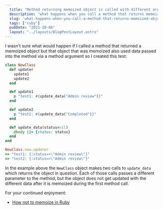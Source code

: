 ```yaml
---
  title: "Method returning memoized object is called with different arguments"
  description: "what happens when you call a method that returns memoized object with new parameters"
  slug: 'what-happens-when-you-call-a-method-that-returns-memoized-object-with-new-parameters'
  tags: ["ruby"]
  pubDate: "2021-10-06"
  layout: "../layouts/BlogPostLayout.astro"
---
```


I wasn't sure what would happen if I called a method that returned a memoized object but that object that was memoized also used data passed into the method via a method argument so I created this test:

```ruby
class NewClass
  def updater
    update1
    update2
  end

  def update1
    p "test1: #{update_data("Admin review")}"
  end

  def update2
    p "test2: #{update_data("Completed")}"
  end

  def update_data(status=nil)
    @body ||= {status: status}
  end
end

NewClass.new.updater
=> "test1: {:status=>\"Admin review\"}"
=> "test2: {:status=>\"Admin review\"}"
```

In the example above the `NewClass` object makes two calls to `update_data` which returns the object in question. Each of those calls passes a different parameter to the method, but the object does not get updated with the different data after it is memoized during the first method call.

For your continued enjoyment:
- [How not to memoize in Ruby](https://tinytechtuts.com/2021-when-not-to-memoize-in-ruby/)

